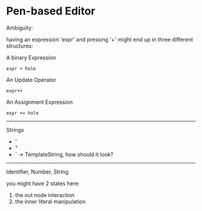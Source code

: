 # Pen-based Editor

Ambiguity:

having an expression 'expr' and pressing '+' might end up in three different structures:

A binary Expression
```
expr + hole
```

An Update Operator
```
expr++
```

An Assignment Expression
```
expr += hole
```

---

Strings

- '
- "
- ` -> TemplateString, how should it look?

---

Identifier, Number, String

you might have 2 states here:

1. the out node interaction
2. the inner literal manipulation
